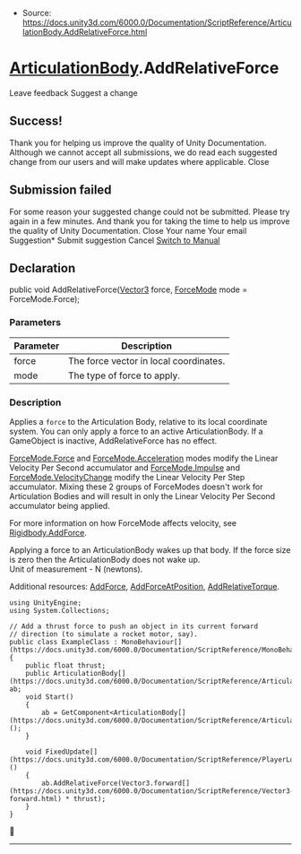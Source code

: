 * Source: https://docs.unity3d.com/6000.0/Documentation/ScriptReference/ArticulationBody.AddRelativeForce.html

#  [ArticulationBody](https://docs.unity3d.com/6000.0/Documentation/ScriptReference/ArticulationBody.html).AddRelativeForce
Leave feedback
Suggest a change
## Success!
Thank you for helping us improve the quality of Unity Documentation. Although we cannot accept all submissions, we do read each suggested change from our users and will make updates where applicable.
Close
## Submission failed
For some reason your suggested change could not be submitted. Please <a>try again</a> in a few minutes. And thank you for taking the time to help us improve the quality of Unity Documentation.
Close
Your name Your email Suggestion* Submit suggestion
Cancel
[Switch to Manual](https://docs.unity3d.com/6000.0/Documentation/Manual/class-ArticulationBody.html "Go to ArticulationBody Component in the Manual")
## Declaration
public void AddRelativeForce([Vector3](https://docs.unity3d.com/6000.0/Documentation/ScriptReference/Vector3.html) force, [ForceMode](https://docs.unity3d.com/6000.0/Documentation/ScriptReference/ForceMode.html) mode = ForceMode.Force); 
### Parameters
Parameter | Description  
---|---  
force | The force vector in local coordinates.  
mode | The type of force to apply.  
### Description
Applies a `force` to the Articulation Body, relative to its local coordinate system.
You can only apply a force to an active ArticulationBody. If a GameObject is inactive, AddRelativeForce has no effect.  
  
[ForceMode.Force](https://docs.unity3d.com/6000.0/Documentation/ScriptReference/ForceMode.Force.html) and [ForceMode.Acceleration](https://docs.unity3d.com/6000.0/Documentation/ScriptReference/ForceMode.Acceleration.html) modes modify the Linear Velocity Per Second accumulator and [ForceMode.Impulse](https://docs.unity3d.com/6000.0/Documentation/ScriptReference/ForceMode.Impulse.html) and [ForceMode.VelocityChange](https://docs.unity3d.com/6000.0/Documentation/ScriptReference/ForceMode.VelocityChange.html) modify the Linear Velocity Per Step accumulator. Mixing these 2 groups of ForceModes doesn't work for Articulation Bodies and will result in only the Linear Velocity Per Second accumulator being applied.  
  
For more information on how ForceMode affects velocity, see [Rigidbody.AddForce](https://docs.unity3d.com/6000.0/Documentation/ScriptReference/Rigidbody.AddForce.html).  
  
Applying a force to an ArticulationBody wakes up that body. If the force size is zero then the ArticulationBody does not wake up.   
Unit of measurement - N (newtons).  
  
Additional resources: [AddForce](https://docs.unity3d.com/6000.0/Documentation/ScriptReference/ArticulationBody.AddForce.html), [AddForceAtPosition](https://docs.unity3d.com/6000.0/Documentation/ScriptReference/ArticulationBody.AddForceAtPosition.html), [AddRelativeTorque](https://docs.unity3d.com/6000.0/Documentation/ScriptReference/ArticulationBody.AddRelativeTorque.html).
```
using UnityEngine;
using System.Collections;  
  
// Add a thrust force to push an object in its current forward
// direction (to simulate a rocket motor, say).
public class ExampleClass : MonoBehaviour[](https://docs.unity3d.com/6000.0/Documentation/ScriptReference/MonoBehaviour.html)
{
    public float thrust;
    public ArticulationBody[](https://docs.unity3d.com/6000.0/Documentation/ScriptReference/ArticulationBody.html) ab;
    void Start()
    {
        ab = GetComponent<ArticulationBody[](https://docs.unity3d.com/6000.0/Documentation/ScriptReference/ArticulationBody.html)>();
    }  
  
    void FixedUpdate[](https://docs.unity3d.com/6000.0/Documentation/ScriptReference/PlayerLoop.FixedUpdate.html)()
    {
        ab.AddRelativeForce(Vector3.forward[](https://docs.unity3d.com/6000.0/Documentation/ScriptReference/Vector3-forward.html) * thrust);
    }
}

```

* * *
